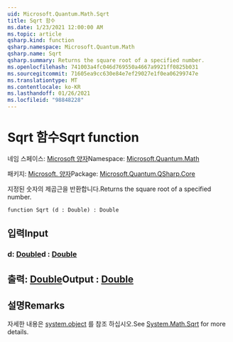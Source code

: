 ```yaml
---
uid: Microsoft.Quantum.Math.Sqrt
title: Sqrt 함수
ms.date: 1/23/2021 12:00:00 AM
ms.topic: article
qsharp.kind: function
qsharp.namespace: Microsoft.Quantum.Math
qsharp.name: Sqrt
qsharp.summary: Returns the square root of a specified number.
ms.openlocfilehash: 741003a4fc046d769550a4667a9921ff0825b031
ms.sourcegitcommit: 71605ea9cc630e84e7ef29027e1f0ea06299747e
ms.translationtype: MT
ms.contentlocale: ko-KR
ms.lasthandoff: 01/26/2021
ms.locfileid: "98848228"
---
```

# <a name="sqrt-function"></a><span data-ttu-id="59b10-102">Sqrt 함수</span><span class="sxs-lookup"><span data-stu-id="59b10-102">Sqrt function</span></span>

<span data-ttu-id="59b10-103">네임 스페이스: [Microsoft 양자](xref:Microsoft.Quantum.Math)</span><span class="sxs-lookup"><span data-stu-id="59b10-103">Namespace: [Microsoft.Quantum.Math](xref:Microsoft.Quantum.Math)</span></span>

<span data-ttu-id="59b10-104">패키지: [Microsoft. 양자](https://nuget.org/packages/Microsoft.Quantum.QSharp.Core)</span><span class="sxs-lookup"><span data-stu-id="59b10-104">Package: [Microsoft.Quantum.QSharp.Core](https://nuget.org/packages/Microsoft.Quantum.QSharp.Core)</span></span>


<span data-ttu-id="59b10-105">지정된 숫자의 제곱근을 반환합니다.</span><span class="sxs-lookup"><span data-stu-id="59b10-105">Returns the square root of a specified number.</span></span>

```qsharp
function Sqrt (d : Double) : Double
```


## <a name="input"></a><span data-ttu-id="59b10-106">입력</span><span class="sxs-lookup"><span data-stu-id="59b10-106">Input</span></span>

### <a name="d--double"></a><span data-ttu-id="59b10-107">d: [Double](xref:microsoft.quantum.lang-ref.double)</span><span class="sxs-lookup"><span data-stu-id="59b10-107">d : [Double](xref:microsoft.quantum.lang-ref.double)</span></span>





## <a name="output--double"></a><span data-ttu-id="59b10-108">출력: [Double](xref:microsoft.quantum.lang-ref.double)</span><span class="sxs-lookup"><span data-stu-id="59b10-108">Output : [Double](xref:microsoft.quantum.lang-ref.double)</span></span>



## <a name="remarks"></a><span data-ttu-id="59b10-109">설명</span><span class="sxs-lookup"><span data-stu-id="59b10-109">Remarks</span></span>

<span data-ttu-id="59b10-110">자세한 내용은 [system.object](https://docs.microsoft.com/dotnet/api/system.math.sqrt) 를 참조 하십시오.</span><span class="sxs-lookup"><span data-stu-id="59b10-110">See [System.Math.Sqrt](https://docs.microsoft.com/dotnet/api/system.math.sqrt) for more details.</span></span>